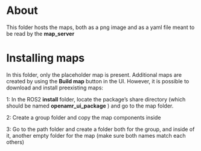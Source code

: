 # About

This folder hosts the maps, both as a png image and as a yaml file meant to be read by the
**map_server**

# Installing maps

In this folder, only the placeholder map is present. Additional maps are created by using the **Build
map** button in the UI. However, it is possible to download and install preexisting maps:

1: In the ROS2 **install** folder, locate the package’s share directory (which should be named
**openamr_ui_package** ) and go to the map folder.

2: Create a group folder and copy the map components inside

3: Go to the path folder and create a folder both for the group, and inside of it, another empty folder
for the map (make sure both names match each others)
